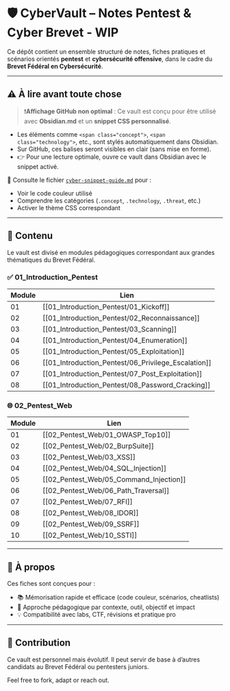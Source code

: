 # 🛡️ CyberVault – Notes Pentest & Cyber Brevet - WIP

Ce dépôt contient un ensemble structuré de notes, fiches pratiques et scénarios orientés **pentest** et **cybersécurité offensive**, dans le cadre du **Brevet Fédéral en Cybersécurité**.

---

## ⚠️ À lire avant toute chose

> ❗️**Affichage GitHub non optimal** : Ce vault est conçu pour être utilisé avec **Obsidian.md** et un **snippet CSS personnalisé**.

- Les éléments comme `<span class="concept">`, `<span class="technology">`, etc., sont stylés automatiquement dans Obsidian.
- Sur GitHub, ces balises seront visibles en clair (sans mise en forme).
- 👉 Pour une lecture optimale, ouvre ce vault dans Obsidian avec le snippet activé.

📘 Consulte le fichier [`cyber-snippet-guide.md`](./cyber-snippet-guide.md) pour :  
- Voir le code couleur utilisé  
- Comprendre les catégories (`.concept`, `.technology`, `.threat`, etc.)  
- Activer le thème CSS correspondant

---

## 📂 Contenu

Le vault est divisé en modules pédagogiques correspondant aux grandes thématiques du Brevet Fédéral.

### ✅ 01_Introduction_Pentest

| Module | Lien |
|--------|------|
| 01 | [[01_Introduction_Pentest/01_Kickoff]] |
| 02 | [[01_Introduction_Pentest/02_Reconnaissance]] |
| 03 | [[01_Introduction_Pentest/03_Scanning]] |
| 04 | [[01_Introduction_Pentest/04_Enumeration]] |
| 05 | [[01_Introduction_Pentest/05_Exploitation]] |
| 06 | [[01_Introduction_Pentest/06_Privilege_Escalation]] |
| 07 | [[01_Introduction_Pentest/07_Post_Exploitation]] |
| 08 | [[01_Introduction_Pentest/08_Password_Cracking]] |

### 🌐 02_Pentest_Web

| Module | Lien |
|--------|------|
| 01 | [[02_Pentest_Web/01_OWASP_Top10]] |
| 02 | [[02_Pentest_Web/02_BurpSuite]] |
| 03 | [[02_Pentest_Web/03_XSS]] |
| 04 | [[02_Pentest_Web/04_SQL_Injection]] |
| 05 | [[02_Pentest_Web/05_Command_Injection]] |
| 06 | [[02_Pentest_Web/06_Path_Traversal]] |
| 07 | [[02_Pentest_Web/07_RFI]] |
| 08 | [[02_Pentest_Web/08_IDOR]] |
| 09 | [[02_Pentest_Web/09_SSRF]] |
| 10 | [[02_Pentest_Web/10_SSTI]] |

---

## 📌 À propos

Ces fiches sont conçues pour :

- 📚 Mémorisation rapide et efficace (code couleur, scénarios, cheatlists)
- 🧠 Approche pédagogique par contexte, outil, objectif et impact
- 💡 Compatibilité avec labs, CTF, révisions et pratique pro

---

## 🤝 Contribution

Ce vault est personnel mais évolutif. Il peut servir de base à d’autres candidats au Brevet Fédéral ou pentesters juniors.

Feel free to fork, adapt or reach out.